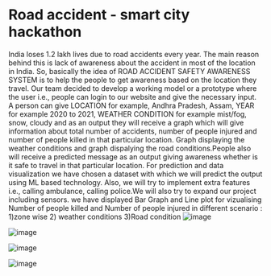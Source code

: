 # Road accident - smart city hackathon
 
India loses 1.2 lakh lives due to road accidents every year. The main reason behind this is lack of awareness about the accident in most of the location in India. So, basically the idea of ROAD ACCIDENT SAFETY AWARENESS SYSTEM is to help the people to get awareness based on the location they travel. Our team decided to develop a working model or a prototype where the user i.e., people can login to our website and give the necessary input. A person can give LOCATION for example, Andhra Pradesh, Assam, YEAR for example 2020 to 2021, WEATHER CONDITION for example mist/fog, snow, cloudy and as an output they will receive a graph which will give information about total number of accidents, number of people injured and number of people killed in that particular location. Graph displaying the weather conditions and graph dispalying the road conditions.People also will receive a predicted message as an output giving awareness whether is it safe to travel in that particular location. For prediction and data visualization we have chosen a dataset with which we will predict the output using ML based technology. Also, we will try to implement extra features i.e., calling ambulance, calling police.We will also try to expand our project including sensors.
we have displayed Bar Graph and Line plot for vizualising Number of people killed and Number of people injured in different scenario : 1)zone wise 2) weather conditions 3)Road condition
![image](https://user-images.githubusercontent.com/75196853/139578079-c3bb64a2-1744-4f85-89eb-cfb1fc6479b8.png)

![image](https://user-images.githubusercontent.com/75196853/139578112-27ee2702-d256-405b-b487-46a68c0f47ef.png)

![image](https://user-images.githubusercontent.com/75196853/139578134-a03fdc0f-f78a-4254-a471-8246b9e7d5b4.png)

![image](https://user-images.githubusercontent.com/75196853/139578160-1a384647-a452-48e9-938e-6d63aeb1120e.png)


